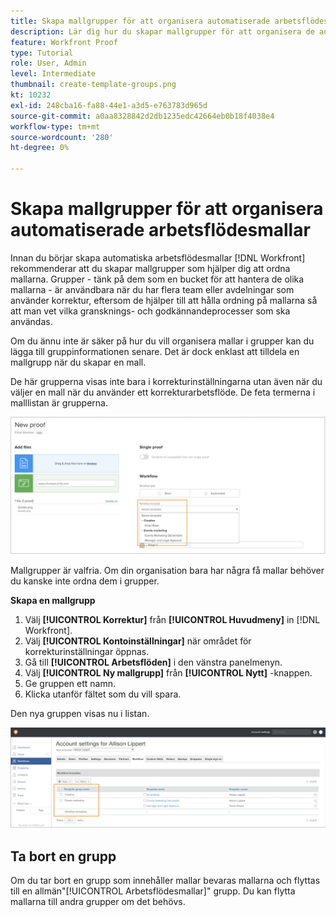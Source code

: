 ```yaml
---
title: Skapa mallgrupper för att organisera automatiserade arbetsflödesmallar
description: Lär dig hur du skapar mallgrupper för att organisera de automatiserade arbetsflödesmallar för korrektur som du skapar.
feature: Workfront Proof
type: Tutorial
role: User, Admin
level: Intermediate
thumbnail: create-template-groups.png
kt: 10232
exl-id: 248cba16-fa88-44e1-a3d5-e763783d965d
source-git-commit: a0aa8328842d2db1235edc42664eb0b18f4038e4
workflow-type: tm+mt
source-wordcount: '280'
ht-degree: 0%

---
```


# Skapa mallgrupper för att organisera automatiserade arbetsflödesmallar

Innan du börjar skapa automatiska arbetsflödesmallar [!DNL Workfront] rekommenderar att du skapar mallgrupper som hjälper dig att ordna mallarna. Grupper - tänk på dem som en bucket för att hantera de olika mallarna - är användbara när du har flera team eller avdelningar som använder korrektur, eftersom de hjälper till att hålla ordning på mallarna så att man vet vilka gransknings- och godkännandeprocesser som ska användas.

Om du ännu inte är säker på hur du vill organisera mallar i grupper kan du lägga till gruppinformationen senare. Det är dock enklast att tilldela en mallgrupp när du skapar en mall.

De här grupperna visas inte bara i korrekturinställningarna utan även när du väljer en mall när du använder ett korrekturarbetsflöde. De feta termerna i malllistan är grupperna.

![Mallgrupper visas i fet stil när du väljer en mall](assets/proof-system-setups-template-group-show-on-upload.png)

Mallgrupper är valfria. Om din organisation bara har några få mallar behöver du kanske inte ordna dem i grupper.

**Skapa en mallgrupp**

1. Välj **[!UICONTROL Korrektur]** från **[!UICONTROL Huvudmeny]** in [!DNL Workfront].
1. Välj **[!UICONTROL Kontoinställningar]** när området för korrekturinställningar öppnas.
1. Gå till **[!UICONTROL Arbetsflöden]** i den vänstra panelmenyn.
1. Välj **[!UICONTROL Ny mallgrupp]** från **[!UICONTROL Nytt]** -knappen.
1. Ge gruppen ett namn.
1. Klicka utanför fältet som du vill spara.

Den nya gruppen visas nu i listan.

![Lista över mallgrupper i korrekturarbetsflödesinställningar](assets/proof-system-setups-template-group-groups-set-up.png)

## Ta bort en grupp

Om du tar bort en grupp som innehåller mallar bevaras mallarna och flyttas till en allmän&quot;[!UICONTROL Arbetsflödesmallar]&quot; grupp. Du kan flytta mallarna till andra grupper om det behövs.

<!--
Learn More Icon
Create and manage Automated Workflow templates
-->
